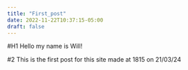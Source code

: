 ```yaml
---
title: "First_post"
date: 2022-11-22T10:37:15-05:00
draft: false
---
```

#H1 Hello my name is Will!

#2 This is the first post for this site made at 1815 on 21/03/24
